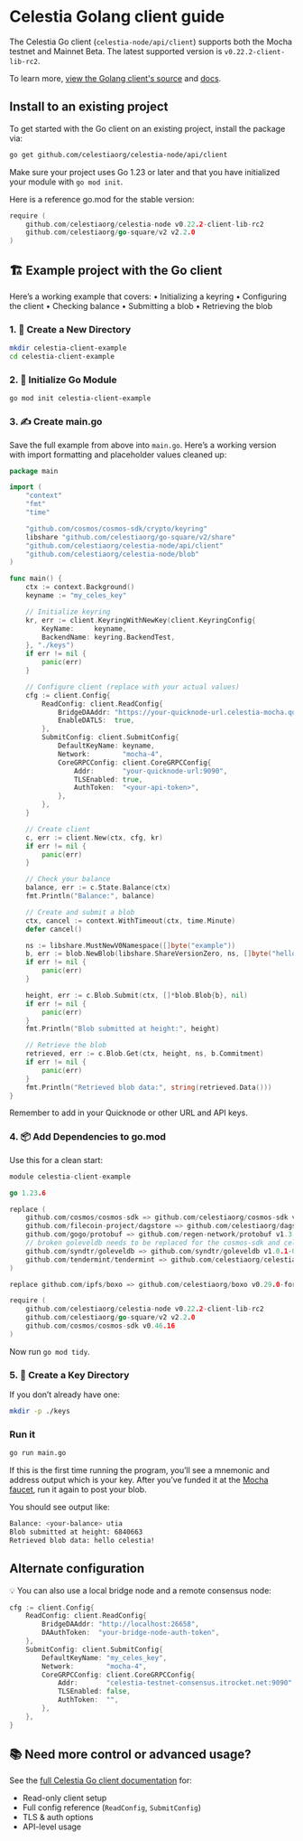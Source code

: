 # Celestia Golang client guide

The Celestia Go client (`celestia-node/api/client`) supports both the Mocha testnet and Mainnet Beta. The latest supported version is `v0.22.2-client-lib-rc2`.

To learn more, [view the Golang client's source](https://github.com/celestiaorg/celestia-node/tree/main/api/client)
and [docs](https://github.com/celestiaorg/celestia-node/blob/main/api/client/readme.md).

## Install to an existing project

To get started with the Go client on an existing project, install the package via:

```bash
go get github.com/celestiaorg/celestia-node/api/client
```

Make sure your project uses Go 1.23 or later and that you have initialized your module with `go mod init`.

Here is a reference go.mod for the stable version:

```go
require (
	github.com/celestiaorg/celestia-node v0.22.2-client-lib-rc2
	github.com/celestiaorg/go-square/v2 v2.2.0
)
```

## 🏗️ Example project with the Go client

Here’s a working example that covers:
• Initializing a keyring
• Configuring the client
• Checking balance
• Submitting a blob
• Retrieving the blob

### 1. 📁 Create a New Directory

```bash
mkdir celestia-client-example
cd celestia-client-example
```

### 2. 🧱 Initialize Go Module

```
go mod init celestia-client-example
```

### 3. ✍️ Create main.go

Save the full example from above into `main.go`. Here’s a working version with import formatting and placeholder values cleaned up:

```go
package main

import (
	"context"
	"fmt"
	"time"

	"github.com/cosmos/cosmos-sdk/crypto/keyring"
	libshare "github.com/celestiaorg/go-square/v2/share"
	"github.com/celestiaorg/celestia-node/api/client"
	"github.com/celestiaorg/celestia-node/blob"
)

func main() {
	ctx := context.Background()
	keyname := "my_celes_key"

	// Initialize keyring
	kr, err := client.KeyringWithNewKey(client.KeyringConfig{
		KeyName:     keyname,
		BackendName: keyring.BackendTest,
	}, "./keys")
	if err != nil {
		panic(err)
	}

	// Configure client (replace with your actual values)
	cfg := client.Config{
		ReadConfig: client.ReadConfig{
			BridgeDAAddr: "https://your-quicknode-url.celestia-mocha.quiknode.pro/<your-api-token>",
			EnableDATLS:  true,
		},
		SubmitConfig: client.SubmitConfig{
			DefaultKeyName: keyname,
			Network:        "mocha-4",
			CoreGRPCConfig: client.CoreGRPCConfig{
				Addr:       "your-quicknode-url:9090",
				TLSEnabled: true,
				AuthToken:  "<your-api-token>",
			},
		},
	}

	// Create client
	c, err := client.New(ctx, cfg, kr)
	if err != nil {
		panic(err)
	}

	// Check your balance
	balance, err := c.State.Balance(ctx)
	fmt.Println("Balance:", balance)

	// Create and submit a blob
	ctx, cancel := context.WithTimeout(ctx, time.Minute)
	defer cancel()

	ns := libshare.MustNewV0Namespace([]byte("example"))
	b, err := blob.NewBlob(libshare.ShareVersionZero, ns, []byte("hello celestia!"), nil)
	if err != nil {
		panic(err)
	}

	height, err := c.Blob.Submit(ctx, []*blob.Blob{b}, nil)
	if err != nil {
		panic(err)
	}
	fmt.Println("Blob submitted at height:", height)

	// Retrieve the blob
	retrieved, err := c.Blob.Get(ctx, height, ns, b.Commitment)
	if err != nil {
		panic(err)
	}
	fmt.Println("Retrieved blob data:", string(retrieved.Data()))
}
```

Remember to add in your Quicknode or other URL and API keys.

### 4. 📦 Add Dependencies to go.mod

Use this for a clean start:

```go
module celestia-client-example

go 1.23.6

replace (
	github.com/cosmos/cosmos-sdk => github.com/celestiaorg/cosmos-sdk v1.28.2-sdk-v0.46.16
	github.com/filecoin-project/dagstore => github.com/celestiaorg/dagstore v0.0.0-20230824094345-537c012aa403
	github.com/gogo/protobuf => github.com/regen-network/protobuf v1.3.3-alpha.regen.1
	// broken goleveldb needs to be replaced for the cosmos-sdk and celestia-app
	github.com/syndtr/goleveldb => github.com/syndtr/goleveldb v1.0.1-0.20210819022825-2ae1ddf74ef7
	github.com/tendermint/tendermint => github.com/celestiaorg/celestia-core v1.51.0-tm-v0.34.35
)

replace github.com/ipfs/boxo => github.com/celestiaorg/boxo v0.29.0-fork

require (
	github.com/celestiaorg/celestia-node v0.22.2-client-lib-rc2
	github.com/celestiaorg/go-square/v2 v2.2.0
	github.com/cosmos/cosmos-sdk v0.46.16
)
```

Now run `go mod tidy`.

### 5. 🔐 Create a Key Directory

If you don’t already have one:

```bash
mkdir -p ./keys
```

### Run it

```bash
go run main.go
```

If this is the first time running the program, you’ll see a mnemonic and address output which is your key. After you’ve funded it at the [Mocha faucet](/how-to-guides/mocha-testnet.md#mocha-testnet-faucet), run it again to post your blob.

You should see output like:

```bash
Balance: <your-balance> utia
Blob submitted at height: 6840663
Retrieved blob data: hello celestia!
```

## Alternate configuration

💡 You can also use a local bridge node and a remote consensus node:

```go
cfg := client.Config{
	ReadConfig: client.ReadConfig{
		BridgeDAAddr: "http://localhost:26658",
		DAAuthToken:  "your-bridge-node-auth-token",
	},
	SubmitConfig: client.SubmitConfig{
		DefaultKeyName: "my_celes_key",
		Network:        "mocha-4",
		CoreGRPCConfig: client.CoreGRPCConfig{
			Addr:       "celestia-testnet-consensus.itrocket.net:9090",
			TLSEnabled: false,
			AuthToken:  "",
		},
	},
}
```

## 📚 Need more control or advanced usage?

See the [full Celestia Go client documentation](https://github.com/celestiaorg/celestia-node/blob/main/api/client#readme) for:

- Read-only client setup
- Full config reference (`ReadConfig`, `SubmitConfig`)
- TLS & auth options
- API-level usage
